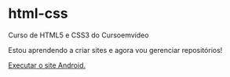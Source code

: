 # html-css
 Curso de HTML5 e CSS3 do Cursoemvídeo

Estou aprendendo a criar sites e agora vou gerenciar repositórios!

<a href="https://maragatocoder.github.io/html-css/Desafios/010d%20Site/" target="_blank"> Executar o site Android.</a>